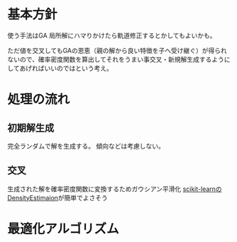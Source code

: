 # 基本方針

使う手法はGA
局所解にハマりかけたら軌道修正するとかしてもよいかも。

ただ値を交叉してもGAの恩恵（親の解から良い特徴を子へ受け継ぐ）が得られないので、確率密度関数を算出してそれをうまい事交叉・新規解生成するようにしてあげればいいのではという考え。

# 処理の流れ

## 初期解生成

完全ランダムで解を生成する。
傾向などは考慮しない。

## 交叉

生成された解を確率密度関数に変換するためガウシアン平滑化
[scikit-learnのDensityEstimaion](https://scikit-learn.org/stable/modules/density.html)が簡単でよさそう

# 最適化アルゴリズム


